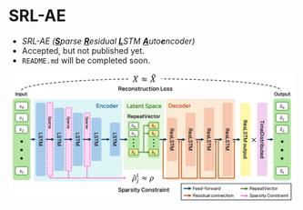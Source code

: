# SRL-AE
* <i>SRL-AE (<u><b>S</b></u>parse <u><b>R</u></b>esidual  <u><b>L</u></b>STM <u><b>A</u></b>uto<b>e</b>ncoder)</i>
* Accepted, but not published yet.
* <code>README.md</code> will be completed soon.

![SRL-AE_Model](./figures/SRL-AE%20Architecture.jpg)
